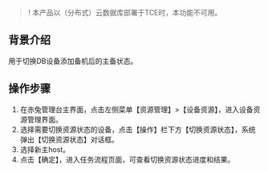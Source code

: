>! 本产品以（分布式）云数据库部署于TCE时，本功能不可用。

## 背景介绍
用于切换DB设备添加备机后的主备状态。
## 操作步骤
1. 在赤兔管理台主界面，点击左侧菜单【资源管理】>【设备资源】，进入设备资源管理界面。
2. 选择需要切换资源状态的设备，点击【操作】栏下方【切换资源状态】，系统弹出【切换资源状态】对话框。
3. 选择新主host。 
4. 点击【确定】，进入任务流程页面，可查看切换资源状态进度和结果。
